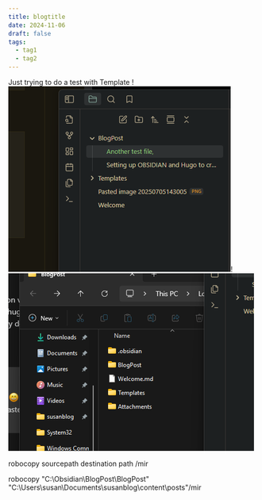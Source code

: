 ```yaml
---
title: blogtitle
date: 2024-11-06
draft: false
tags:
  - tag1
  - tag2
---
```


Just trying to do a test with Template
!![Image Description](/images/Pasted%20image%2020250705144124.png)!![Image Description](/images/Pasted%20image%2020250705144349.png)

robocopy sourcepath destination path /mir


robocopy "C:\Obsidian\BlogPost\BlogPost" "C:\Users\susan\Documents\susanblog\content\posts"/mir